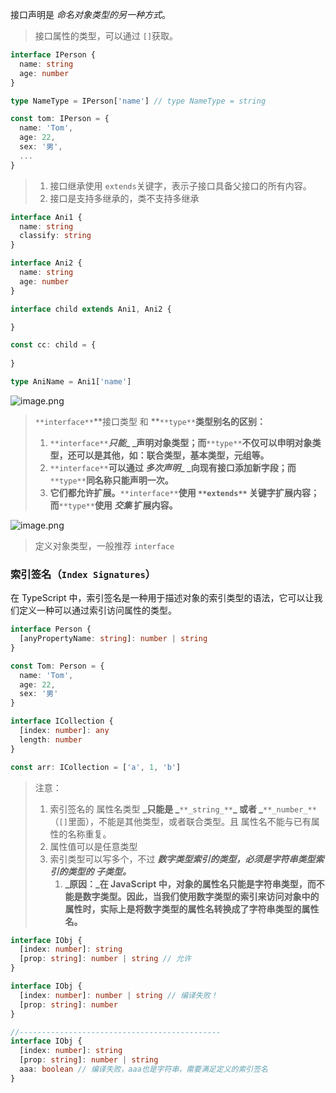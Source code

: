 接口声明是 _命名对象类型的另一种方式_。
> 接口属性的类型，可以通过 `[]`获取。

```typescript
interface IPerson {
  name: string
  age: number
}

type NameType = IPerson['name'] // type NameType = string

const tom: IPerson = {
  name: 'Tom',
  age: 22,
  sex: '男',
  ...
}
```

> 1. 接口继承使用 `extends`关键字，表示子接口具备父接口的所有内容。
> 2. 接口是支持多继承的，类不支持多继承

```typescript
interface Ani1 {
  name: string
  classify: string
}

interface Ani2 {
  name: string
  age: number
}

interface child extends Ani1, Ani2 {

}

const cc: child = {
  
}

type AniName = Ani1['name']
```
![image.png](/typescript/1679815323777-d90c96e5-4e01-4866-a8ac-d7aedd8ca5cb.png)

> `**interface**`**接口类型 和 **`**type**`**类型别名的区别：**
> 1. `**interface**`**_只能__ _声明对象类型；而**`**type**`**不仅可以申明对象类型，还可以是其他，如：联合类型，基本类型，元组等。**
> 2. `**interface**`**可以通过 _多次声明__ _向现有接口添加新字段；而**`**type**`**同名称只能声明一次。**
> 3. **它们都允许扩展。**`**interface**`**使用 **`**extends**`** 关键字扩展内容；而**`**type**`**使用 **_**交集**_** 扩展内容。**
> 
![image.png](/typescript/1679410105318-ea559d3f-a9be-4eb7-848d-c73202b1d820.png)

> 定义对象类型，一般推荐 `interface`

### 索引签名（`Index Signatures`）
在 TypeScript 中，索引签名是一种用于描述对象的索引类型的语法，它可以让我们定义一种可以通过索引访问属性的类型。
```typescript
interface Person {
  [anyPropertyName: string]: number | string
}

const Tom: Person = {
  name: 'Tom',
  age: 22,
  sex: '男'
}

interface ICollection {
  [index: number]: any
  length: number
}

const arr: ICollection = ['a', 1, 'b']
```
> 注意：
> 1. 索引签名的 属性名类型 **_只能是 _**`**_string_**`**_ 或者 _**`**_number_**`（`[]`里面），不能是其他类型，或者联合类型。且 属性名不能与已有属性的名称重复。
> 2. 属性值可以是任意类型
> 3. 索引类型可以写多个，不过 **_数字类型索引的类型，必须是字符串类型索引的类型的 子类型。_**
>    1. **_原因：_在 JavaScript 中，对象的属性名只能是字符串类型，而不能是数字类型。因此，当我们使用数字类型的索引来访问对象中的属性时，实际上是将数字类型的属性名转换成了字符串类型的属性名。**

```typescript
interface IObj {
  [index: number]: string
  [prop: string]: number | string // 允许
}

interface IObj {
  [index: number]: number | string // 编译失败！
  [prop: string]: number
}

//---------------------------------------------
interface IObj {
  [index: number]: string
  [prop: string]: number | string
  aaa: boolean // 编译失败，aaa也是字符串，需要满足定义的索引签名
}
```
